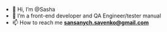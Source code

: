 - 👋 Hi, I’m @Sasha
- 👀 I’m a front-end developer and QA Engineer/tester manual
- 📫 How to reach me **sansanych.savenko@gmail.com**
